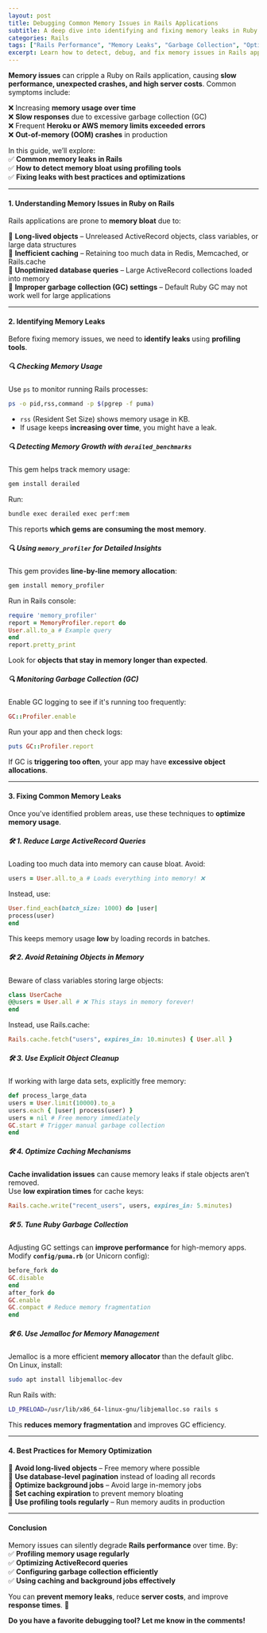 ```yaml
---
layout: post
title: Debugging Common Memory Issues in Rails Applications
subtitle: A deep dive into identifying and fixing memory leaks in Ruby on Rails applications.
categories: Rails
tags: ["Rails Performance", "Memory Leaks", "Garbage Collection", "Optimization", "Profiling"]
excerpt: Learn how to detect, debug, and fix memory issues in Rails applications using profiling tools, garbage collection tuning, and best practices.
---
```



**Memory issues** can cripple a Ruby on Rails application, causing **slow performance, unexpected crashes, and high server costs**. Common symptoms include:

❌ Increasing **memory usage over time**  
❌ **Slow responses** due to excessive garbage collection (GC)  
❌ Frequent **Heroku or AWS memory limits exceeded errors**  
❌ **Out-of-memory (OOM) crashes** in production

In this guide, we’ll explore:  
✅ **Common memory leaks in Rails**  
✅ **How to detect memory bloat using profiling tools**  
✅ **Fixing leaks with best practices and optimizations**

---

#### **1. Understanding Memory Issues in Ruby on Rails**
Rails applications are prone to **memory bloat** due to:

🔹 **Long-lived objects** – Unreleased ActiveRecord objects, class variables, or large data structures  
🔹 **Inefficient caching** – Retaining too much data in Redis, Memcached, or Rails.cache  
🔹 **Unoptimized database queries** – Large ActiveRecord collections loaded into memory  
🔹 **Improper garbage collection (GC) settings** – Default Ruby GC may not work well for large applications

---

#### **2. Identifying Memory Leaks**
Before fixing memory issues, we need to **identify leaks** using **profiling tools**.

##### **🔍 Checking Memory Usage**
Use `ps` to monitor running Rails processes:  
```sh
ps -o pid,rss,command -p $(pgrep -f puma)
```
- `rss` (Resident Set Size) shows memory usage in KB.
- If usage keeps **increasing over time**, you might have a leak.

##### **🔍 Detecting Memory Growth with `derailed_benchmarks`**
This gem helps track memory usage:  
```sh
gem install derailed
```  
Run:  
```sh
bundle exec derailed exec perf:mem
```  
This reports **which gems are consuming the most memory**.

##### **🔍 Using `memory_profiler` for Detailed Insights**
This gem provides **line-by-line memory allocation**:  
```sh
gem install memory_profiler
```  
Run in Rails console:  
```ruby
require 'memory_profiler'
report = MemoryProfiler.report do
User.all.to_a # Example query
end
report.pretty_print
```  
Look for **objects that stay in memory longer than expected**.

##### **🔍 Monitoring Garbage Collection (GC)**
Enable GC logging to see if it's running too frequently:  
```ruby
GC::Profiler.enable
```  
Run your app and then check logs:  
```ruby
puts GC::Profiler.report
```  
If GC is **triggering too often**, your app may have **excessive object allocations**.

---

#### **3. Fixing Common Memory Leaks**
Once you've identified problem areas, use these techniques to **optimize memory usage**.

##### **🛠️ 1. Reduce Large ActiveRecord Queries**
Loading too much data into memory can cause bloat. Avoid:  
```ruby
users = User.all.to_a # Loads everything into memory! ❌
```  
Instead, use:  
```ruby
User.find_each(batch_size: 1000) do |user|
process(user)
end
```  
This keeps memory usage **low** by loading records in batches.

##### **🛠️ 2. Avoid Retaining Objects in Memory**
Beware of class variables storing large objects:  
```ruby
class UserCache
@@users = User.all # ❌ This stays in memory forever!
end
```  
Instead, use Rails.cache:  
```ruby
Rails.cache.fetch("users", expires_in: 10.minutes) { User.all }
```

##### **🛠️ 3. Use Explicit Object Cleanup**
If working with large data sets, explicitly free memory:  
```ruby
def process_large_data
users = User.limit(10000).to_a
users.each { |user| process(user) }
users = nil # Free memory immediately
GC.start # Trigger manual garbage collection
end
```

##### **🛠️ 4. Optimize Caching Mechanisms**
**Cache invalidation issues** can cause memory leaks if stale objects aren’t removed.  
Use **low expiration times** for cache keys:  
```ruby
Rails.cache.write("recent_users", users, expires_in: 5.minutes)
```

##### **🛠️ 5. Tune Ruby Garbage Collection**
Adjusting GC settings can **improve performance** for high-memory apps.  
Modify **`config/puma.rb`** (or Unicorn config):  
```ruby
before_fork do
GC.disable
end
after_fork do
GC.enable
GC.compact # Reduce memory fragmentation
end
```

##### **🛠️ 6. Use Jemalloc for Memory Management**
Jemalloc is a more efficient **memory allocator** than the default glibc.  
On Linux, install:  
```sh
sudo apt install libjemalloc-dev
```  
Run Rails with:  
```sh
LD_PRELOAD=/usr/lib/x86_64-linux-gnu/libjemalloc.so rails s
```  
This **reduces memory fragmentation** and improves GC efficiency.

---

#### **4. Best Practices for Memory Optimization**
🔹 **Avoid long-lived objects** – Free memory where possible  
🔹 **Use database-level pagination** instead of loading all records  
🔹 **Optimize background jobs** – Avoid large in-memory jobs  
🔹 **Set caching expiration** to prevent memory bloating  
🔹 **Use profiling tools regularly** – Run memory audits in production

---

#### **Conclusion**
Memory issues can silently degrade **Rails performance** over time. By:  
✅ **Profiling memory usage regularly**  
✅ **Optimizing ActiveRecord queries**  
✅ **Configuring garbage collection efficiently**  
✅ **Using caching and background jobs effectively**

You can **prevent memory leaks**, reduce **server costs**, and improve **response times**. 🚀

**Do you have a favorite debugging tool? Let me know in the comments!**  
